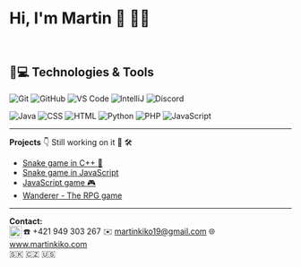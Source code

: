 # Hi, I'm Martin :wave: :man_technologist:

<br />

## 🚀💻 Technologies & Tools

![Git](https://img.shields.io/badge/-Git-black?style=flat-square&logo=git)
![GitHub](https://img.shields.io/badge/-GitHub-181717?style=flat-square&logo=github)
![VS Code](https://img.shields.io/badge/-VS%20Code-007ACC?style=flat-square&logo=visual-studio-code)
![IntelliJ](https://img.shields.io/badge/-IntelliJ%20IDEA-black?style=flat-square&logo=jetbrains)
![Discord](https://img.shields.io/badge/Discord-black?style=flat-square&logo=discord)
  
![Java](https://img.shields.io/badge/Java-orange?style=flat-square&logo=java)
![CSS]( https://img.shields.io/badge/-CSS3-1572B6?logo=css3&logoColor=black&style=flat)
![HTML]( https://img.shields.io/badge/-HTML5-E34F26?logo=html5&logoColor=black&style=flat)
![Python](https://img.shields.io/badge/-Python-black?style=flat-square&logo=Python)
![PHP](https://img.shields.io/badge/PHP-black?style=flat-square&logo=php)
![JavaScript]( https://img.shields.io/badge/-JavaScript-F7DF1E?logo=javascript&logoColor=black&style=flat)


---  
**Projects** :point_down: Still working on it :safety_vest: :hammer_and_wrench:
* [Snake game in C++ :snake:]()
* [Snake game in JavaScript](https://github.com/MartinKiko/Snake-game-in-JS)
* [JavaScript game :video_game:]()
* [Wanderer - The RPG game](https://github.com/MartinKiko/MartinKiko/tree/master/wanderer-java)
---
**Contact:** 
<br />
<a href="https://www.linkedin.com/in/martin-kiko-250480130/">
  <img align="left" alt="Martin Kiko" width="22px" src="https://raw.githubusercontent.com/peterthehan/peterthehan/master/assets/linkedin.svg" />
</a> :phone: +421 949 303 267 :envelope: martinkiko19@gmail.com :globe_with_meridians:	www.martinkiko.com
<br />
:slovakia: :czech_republic: :us:
